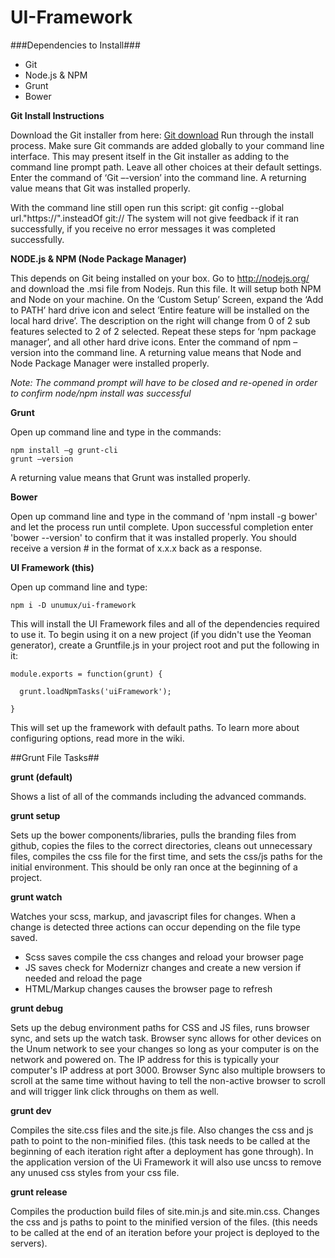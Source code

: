 UI-Framework
============

###Dependencies to Install###
- Git
- Node.js & NPM
- Grunt
- Bower

**Git Install Instructions**

Download the Git installer from here: [Git download](http://git-scm.com/downloads) Run through the install process.  Make sure Git commands are added globally to your command line interface.  This may present itself in the Git installer as adding to the command line prompt path.  Leave all other choices at their default settings.  Enter the command of ‘Git –-version’ into the command line.  A returning value means that Git was installed properly.

With the command line still open run this script: git config --global url."https://".insteadOf git://  The system will not give feedback if it ran successfully, if you receive no error messages it was completed successfully. 

**NODE.js & NPM (Node Package Manager)**

This depends on Git being installed on your box.  Go to http://nodejs.org/ and download the .msi file from Nodejs.  Run this file.  It will setup both NPM and Node on your machine.  On the ‘Custom Setup’ Screen, expand the ‘Add to PATH’ hard drive icon and select ‘Entire feature will be installed on the local hard drive’.  The description on the right will change from 0 of 2 sub features selected to 2 of 2 selected.  Repeat these steps for ‘npm package manager’, and all other hard drive icons.  Enter the command of npm –version into the command line.  A returning value means that Node and Node Package Manager were installed properly. 

*Note:  The command prompt will have to be closed and re-opened in order to confirm node/npm install was successful*

**Grunt**

Open up command line and type in the commands:

```
npm install –g grunt-cli
grunt –version
```

A returning value means that Grunt was installed properly.

**Bower**

Open up command line and type in the command of 'npm install -g bower' and let the process run until complete. Upon successful completion enter 'bower --version' to confirm that it was installed properly. You should receive a version # in the format of x.x.x back as a response. 

**UI Framework (this)**

Open up command line and type:

```
npm i -D unumux/ui-framework 
```

This will install the UI Framework files and all of the dependencies required to use it. To begin using it on a new project (if you didn't use the Yeoman generator), create a Gruntfile.js in your project root and put the following in it:

```
module.exports = function(grunt) {

  grunt.loadNpmTasks('uiFramework');

}
```

This will set up the framework with default paths. To learn more about configuring options, read more in the wiki.

##Grunt File Tasks##

**grunt (default)**

Shows a list of all of the commands including the advanced commands.

**grunt setup**

Sets up the bower components/libraries, pulls the branding files from github, copies the files to the correct directories, cleans out unnecessary files, compiles the css file for the first time, and sets the css/js paths for the initial environment. This should be only ran once at the beginning of a project. 

**grunt watch**

Watches your scss, markup, and javascript files for changes. When a change is detected three actions can occur depending on the file type saved.
- Scss saves compile the css changes and reload your browser page
- JS saves check for Modernizr changes and create a new version if needed and reload the page
- HTML/Markup changes causes the browser page to refresh

**grunt debug**

Sets up the debug environment paths for CSS and JS files, runs browser sync, and sets up the watch task. Browser sync allows for other devices on the Unum network to see your changes so long as your computer is on the network and powered on. The IP address for this is typically your computer's IP address at port 3000. Browser Sync also multiple browsers to scroll at the same time without having to tell the non-active browser to scroll and will trigger link click throughs on them as well. 

**grunt dev**

Compiles the site.css files and the site.js file.  Also changes the css and js path to point to the non-minified files.  (this task needs to be called at the beginning of each iteration right after a deployment has gone through).  In the application version of the Ui Framework it will also use uncss to remove any unused css styles from your css file.  

**grunt release**

Compiles the production build files of site.min.js and site.min.css.  Changes the css and js paths to point to the minified version of the files.  (this needs to be called at the end of an iteration before your project is deployed to the servers).
